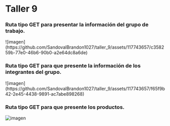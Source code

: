 <h1>Taller 9</h1>
<h3>Ruta tipo GET  para presentar la información del grupo de trabajo.</h3>
![imagen](https://github.com/SandovalBrandon1027/taller_9/assets/117743657/c358259b-77e0-46b6-90b0-a2e64dc8a6de)  <br>
<h3>Ruta tipo GET para que presente la información de los integrantes del grupo.</h3>
![imagen](https://github.com/SandovalBrandon1027/taller_9/assets/117743657/f65f9b42-2e45-4438-9891-ac7abe898268)  <br>

<h3>Ruta tipo GET para que presente los productos.</h3>

![imagen](https://github.com/SandovalBrandon1027/taller_9/assets/117743657/0fea1bcd-a490-49ca-9fa6-c4e6177eb71e) <br>



